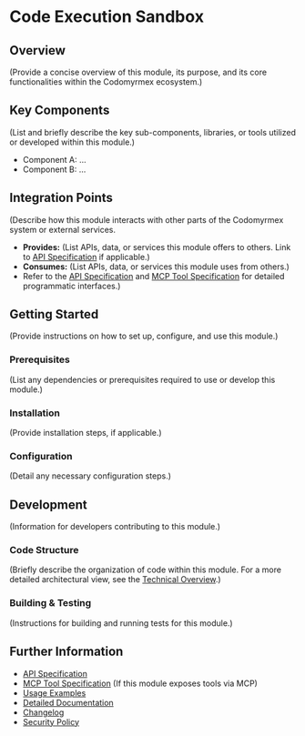 # Code Execution Sandbox

## Overview

(Provide a concise overview of this module, its purpose, and its core functionalities within the Codomyrmex ecosystem.)

## Key Components

(List and briefly describe the key sub-components, libraries, or tools utilized or developed within this module.)

- Component A: ...
- Component B: ...

## Integration Points

(Describe how this module interacts with other parts of the Codomyrmex system or external services.
- **Provides:** (List APIs, data, or services this module offers to others. Link to [API Specification](API_SPECIFICATION.md) if applicable.)
- **Consumes:** (List APIs, data, or services this module uses from others.)
- Refer to the [API Specification](API_SPECIFICATION.md) and [MCP Tool Specification](MCP_TOOL_SPECIFICATION.md) for detailed programmatic interfaces.)

## Getting Started

(Provide instructions on how to set up, configure, and use this module.)

### Prerequisites

(List any dependencies or prerequisites required to use or develop this module.)

### Installation

(Provide installation steps, if applicable.)

### Configuration

(Detail any necessary configuration steps.)

## Development

(Information for developers contributing to this module.)

### Code Structure

(Briefly describe the organization of code within this module. For a more detailed architectural view, see the [Technical Overview](./docs/technical_overview.md).)

### Building & Testing

(Instructions for building and running tests for this module.)

## Further Information

- [API Specification](API_SPECIFICATION.md)
- [MCP Tool Specification](MCP_TOOL_SPECIFICATION.md) (If this module exposes tools via MCP)
- [Usage Examples](USAGE_EXAMPLES.md)
- [Detailed Documentation](./docs/index.md)
- [Changelog](CHANGELOG.md)
- [Security Policy](SECURITY.md) 